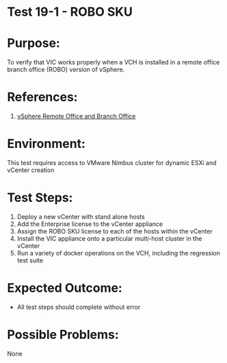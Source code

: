 Test 19-1 - ROBO SKU
=======

# Purpose:
To verify that VIC works properly when a VCH is installed in a remote office branch office (ROBO) version of vSphere.

# References:
1. [vSphere Remote Office and Branch Office](http://www.vmware.com/products/vsphere/remote-office-branch-office.html)

# Environment:
This test requires access to VMware Nimbus cluster for dynamic ESXi and vCenter creation

# Test Steps:
1. Deploy a new vCenter with stand alone hosts
2. Add the Enterprise license to the vCenter appliance
3. Assign the ROBO SKU license to each of the hosts within the vCenter
4. Install the VIC appliance onto a particular multi-host cluster in the vCenter
5. Run a variety of docker operations on the VCH, including the regression test suite

# Expected Outcome:
* All test steps should complete without error

# Possible Problems:
None
